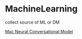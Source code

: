 # MachineLearning
collect source of ML or DM

[Mac Neural Conversational Model](https://ask.julyedu.com/question/7410) 
